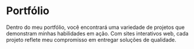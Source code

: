 # Portfólio
Dentro do meu portfólio, você encontrará uma variedade de projetos que demonstram minhas habilidades em ação. Com sites interativos web, cada projeto reflete meu compromisso em entregar soluções de qualidade.
